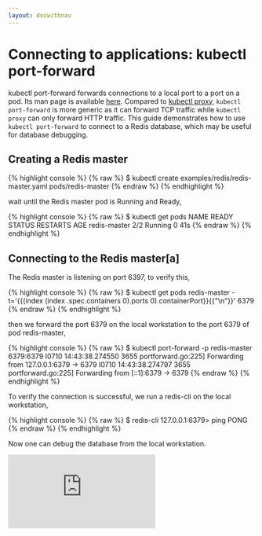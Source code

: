 ```yaml
---
layout: docwithnav
---
```

<!-- BEGIN MUNGE: UNVERSIONED_WARNING -->


<!-- END MUNGE: UNVERSIONED_WARNING -->

# Connecting to applications: kubectl port-forward

kubectl port-forward forwards connections to a local port to a port on a pod. Its man page is available [here](kubectl/kubectl_port-forward.html). Compared to [kubectl proxy](accessing-the-cluster.html#using-kubectl-proxy), `kubectl port-forward` is more generic as it can forward TCP traffic while `kubectl proxy` can only forward HTTP traffic. This guide demonstrates how to use `kubectl port-forward` to connect to a Redis database, which may be useful for database debugging.

## Creating a Redis master

{% highlight console %}
{% raw %}
$ kubectl create examples/redis/redis-master.yaml
pods/redis-master
{% endraw %}
{% endhighlight %}

wait until the Redis master pod is Running and Ready,

{% highlight console %}
{% raw %}
$ kubectl get pods
NAME           READY     STATUS    RESTARTS   AGE
redis-master   2/2       Running   0          41s
{% endraw %}
{% endhighlight %}


## Connecting to the Redis master[a]

The Redis master is listening on port 6397, to verify this,

{% highlight console %}
{% raw %}
$ kubectl get pods redis-master -t='{{(index (index .spec.containers 0).ports 0).containerPort}}{{"\n"}}'
6379
{% endraw %}
{% endhighlight %}


then we forward the port 6379 on the local workstation to the port 6379 of pod redis-master,

{% highlight console %}
{% raw %}
$ kubectl port-forward -p redis-master 6379:6379
I0710 14:43:38.274550    3655 portforward.go:225] Forwarding from 127.0.0.1:6379 -> 6379
I0710 14:43:38.274797    3655 portforward.go:225] Forwarding from [::1]:6379 -> 6379
{% endraw %}
{% endhighlight %}

To verify the connection is successful, we run a redis-cli on the local workstation,

{% highlight console %}
{% raw %}
$ redis-cli
127.0.0.1:6379> ping
PONG
{% endraw %}
{% endhighlight %}

Now one can debug the database from the local workstation.


<!-- BEGIN MUNGE: GENERATED_ANALYTICS -->
[![Analytics](https://kubernetes-site.appspot.com/UA-36037335-10/GitHub/docs/user-guide/connecting-to-applications-port-forward.md?pixel)]()
<!-- END MUNGE: GENERATED_ANALYTICS -->

